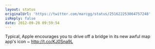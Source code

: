 ```yaml
---
layout: status
originalUrl: 'https://twitter.com/marcgg/status/251622253064757248'
isReply: false
date: 2012-09-28 09:59:54
---
```


Typical, Apple encourages you to drive off a bridge in its new awful map app's icon ~ http://t.co/KJ0Sna9L
